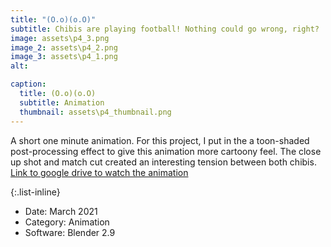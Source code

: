 ```yaml
---
title: "(O.o)(o.O)"
subtitle: Chibis are playing football! Nothing could go wrong, right?
image: assets\p4_3.png
image_2: assets\p4_2.png
image_3: assets\p4_1.png
alt: 

caption:
  title: (O.o)(o.O)
  subtitle: Animation
  thumbnail: assets\p4_thumbnail.png
---
```

A short one minute animation. For this project, I put in the a toon-shaded post-processing effect to give this animation more cartoony feel. The close up shot and match cut created an interesting tension between both chibis. [Link to google drive to watch the animation](https://drive.google.com/drive/folders/1VlYu0leoVx5v3QtotBA-5UMSfUW0a5b2?usp=sharing)

{:.list-inline}
- Date: March 2021
- Category: Animation
- Software: Blender 2.9

